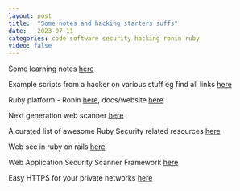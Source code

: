 ```yaml
---
layout: post
title:  "Some notes and hacking starters suffs"
date:   2023-07-11
categories: code software security hacking ronin ruby
video: false
---
```


Some learning notes [here](//elliotte.github.io/some_website/code/software/learning/hacking/programming/hackerone/2020/12/15/pentesting-hacking-learning.html)

Example scripts from a hacker on various stuff eg find all links [here](//github.com/m4ll0k/BBTz/blob/master/find-all-links.py)

Ruby platform - Ronin [here](//github.com/ronin-rb), docs/website [here](//ronin-rb.dev/)

Next generation web scanner [here](//github.com/urbanadventurer/WhatWeb)

A curated list of awesome Ruby Security related resources [here](//github.com/pxlpnk/awesome-ruby-security)

Web sec in ruby on rails [here](//www.linkedin.com/pulse/web-security-ruby-rails-framework-ben-hudson/)

Web Application Security Scanner Framework [here](//github.com/Arachni/arachni)

Easy HTTPS for your private networks [here](//www.getlocalcert.net/)